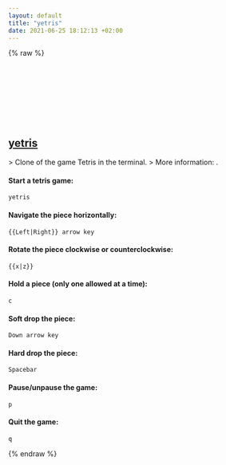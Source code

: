 ```yaml
---
layout: default
title: "yetris"
date: 2021-06-25 18:12:13 +02:00
---
```

{% raw %}
<h2 id="yetris">
  <a href="/en/linux/yetris.html">yetris</a> <a href="#yetris"><svg class="icon">
    <use href="/assets/images/unicode_sprite.svg#link" />
  </svg></a>
</h2>
> Clone of the game Tetris in the terminal.
> More information: <https://github.com/alexdantas/yetris>.

#### Start a tetris game:
```shell
yetris
```
#### Navigate the piece horizontally:
```shell
{{Left|Right}} arrow key
```
#### Rotate the piece clockwise or counterclockwise:
```shell
{{x|z}}
```
#### Hold a piece (only one allowed at a time):
```shell
c
```
#### Soft drop the piece:
```shell
Down arrow key
```
#### Hard drop the piece:
```shell
Spacebar
```
#### Pause/unpause the game:
```shell
p
```
#### Quit the game:
```shell
q
```
{% endraw %}